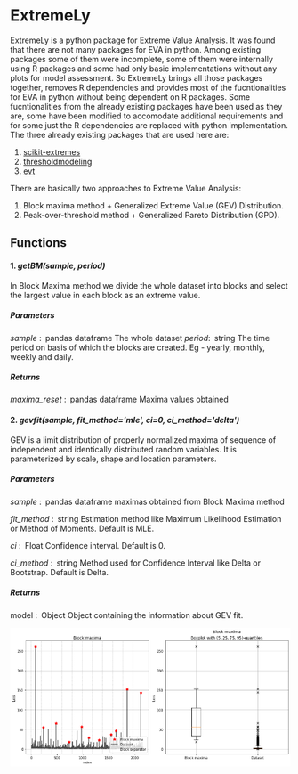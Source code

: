 # ExtremeLy
ExtremeLy is a python package for Extreme Value Analysis. It was found that there are not many packages
for EVA in python. Among existing packages some of them were incomplete, some of them were internally using R
packages and some had only basic implementations without any plots for model assessment. So ExtremeLy brings all
those packages together, removes R dependencies and provides most of the fucntionalities for EVA in python
without being dependent on R packages. Some fucntionalities from the already existing packages have been used
as they are, some have been modified to accomodate additional requirements and for some just the R dependencies
are replaced with python implementation. The three already existing packages that are used here are:

   1. [scikit-extremes](https://scikit-extremes.readthedocs.io/en/latest/)
   2. [thresholdmodeling](https://github.com/iagolemos1/thresholdmodeling)
   3. [evt](https://pypi.org/project/evt/#description)
   
   
There are basically two approaches to Extreme Value Analysis:

   1. Block maxima method + Generalized Extreme Value (GEV) Distribution.
   2. Peak-over-threshold method + Generalized Pareto Distribution (GPD).  


## Functions
#### 1.  _getBM(sample, period)_

   In Block Maxima method we divide the whole dataset into blocks and select the largest value in each block as an extreme value.
    
   ##### Parameters
    
   _sample_ : pandas dataframe
              The whole dataset
   _period_: string
             The time period on basis of which the blocks are created. Eg - yearly, monthly, weekly and daily.

   ##### Returns
    
   _maxima_reset_ : pandas dataframe
                    Maxima values obtained 
  
#### 2. _gevfit(sample, fit_method='mle', ci=0, ci_method='delta')_

   GEV is a limit distribution of properly normalized maxima of sequence of independent and identically distributed random variables. It is     parameterized by scale, shape and location parameters.
    
   ##### Parameters

   _sample_ : pandas dataframe
              maximas obtained from Block Maxima method
        
   _fit_method_ : string
                  Estimation method like Maximum Likelihood Estimation or Method of Moments. Default is MLE.
        
   _ci_ : Float
          Confidence interval. Default is 0.
        
   _ci_method_ : string
                 Method used for Confidence Interval like Delta or Bootstrap. Default is Delta.

   ##### Returns

   model : Object
           Object containing the information about GEV fit. 
        
![Screenshot](https://raw.githubusercontent.com/surya-lamichaney/ExtremeLy/master/assets/blockMaxima.png)
